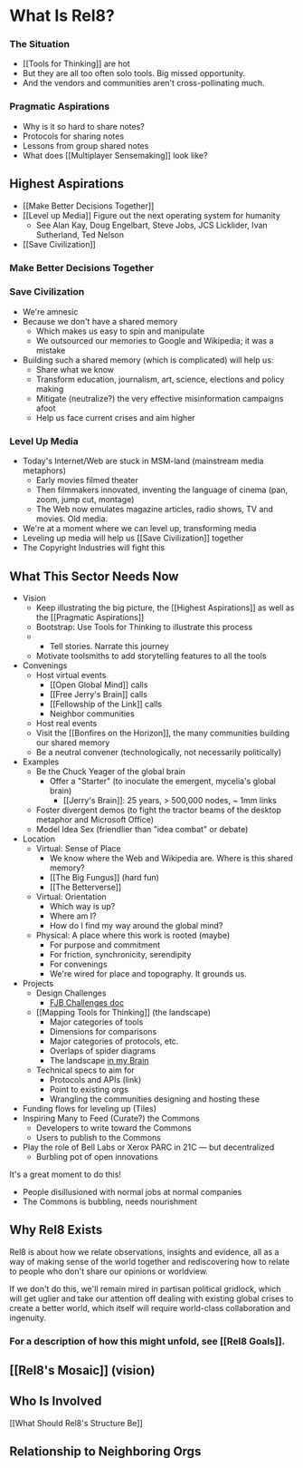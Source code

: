# What Is Rel8?

### The Situation

- [[Tools for Thinking]] are hot
- But they are all too often solo tools. Big missed opportunity. 
- And the vendors and communities aren't cross-pollinating much.

### Pragmatic Aspirations

- Why is it so hard to share notes?
- Protocols for sharing notes
- Lessons from group shared notes
- What does [[Multiplayer Sensemaking]] look like?

## Highest Aspirations

- [[Make Better Decisions Together]]
- [[Level up Media]] 
Figure out the next operating system for humanity
	- See Alan Kay, Doug Engelbart, Steve Jobs, JCS Licklider, Ivan Sutherland, Ted Nelson
- [[Save Civilization]]
 
### Make Better Decisions Together



### Save Civilization

- We're amnesic
- Because we don't have a shared memory
	- Which makes us easy to spin and manipulate
	- We outsourced our memories to Google and Wikipedia; it was a mistake
- Building such a shared memory (which is complicated) will help us:
	- Share what we know
	- Transform education, journalism, art, science, elections and policy making
	- Mitigate (neutralize?) the very effective misinformation campaigns afoot
	- Help us face current crises and aim higher

### Level Up Media

- Today's Internet/Web are stuck in MSM-land (mainstream media metaphors)
	- Early movies filmed theater
	- Then filmmakers innovated, inventing the language of cinema (pan, zoom, jump cut, montage)
	- The Web now emulates magazine articles, radio shows, TV and movies. Old media. 
- We're at a moment where we can level up, transforming media
- Leveling up media will help us [[Save Civilization]] together
- The Copyright Industries will fight this

## What This Sector Needs Now

- Vision
	- Keep illustrating the big picture, the [[Highest Aspirations]] as well as the [[Pragmatic Aspirations]]
	- Bootstrap: Use Tools for Thinking to illustrate this process
	- - Tell stories. Narrate this journey
	- Motivate toolsmiths to add storytelling features to all the tools
- Convenings
	- Host virtual events 
		- [[Open Global Mind]] calls
		- [[Free Jerry's Brain]] calls
		- [[Fellowship of the Link]] calls 
		- Neighbor communities 
	- Host real events
	- Visit the [[Bonfires on the Horizon]], the many communities building our shared memory
	- Be a neutral convener (technologically, not necessarily politically)
- Examples
	- Be the Chuck Yeager of the global brain
		- Offer a "Starter" (to inoculate the emergent, mycelia's global brain)
			- [[Jerry's Brain]]: 25 years, > 500,000 nodes, ~ 1mm links
	- Foster divergent demos (to fight the tractor beams of the desktop metaphor and Microsoft Office)
	- Model Idea Sex (friendlier than "idea combat" or debate)
- Location
	- Virtual: Sense of Place
		- We know where the Web and Wikipedia are. Where is this shared memory?
		- [[The Big Fungus]] (hard fun)
		- [[The Betterverse]] 
	- Virtual: Orientation
		- Which way is up?
		- Where am I?
		- How do I find my way around the global mind?
	- Physical: A place where this work is rooted (maybe)
		- For purpose and commitment
		- For friction, synchronicity, serendipity
		- For convenings
		- We're wired for place and topography. It grounds us. 
- Projects
	- Design Challenges 
		- [FJB Challenges doc](https://docs.google.com/document/d/1sOFLAkSrK5UDksIq6qDa-lREX3qCmTEg4ptKI0eQrnw/edit?usp=sharing)
	- [[Mapping Tools for Thinking]] (the landscape)
		- Major categories of tools
		- Dimensions for comparisons
		- Major categories of protocols, etc. 
		- Overlaps of spider diagrams
		- The landscape [in my Brain](https://bra.in/5qeDMg) 
	- Technical specs to aim for
		- Protocols and APIs (link)
		- Point to existing orgs
		- Wrangling the communities designing and hosting these
- Funding flows for leveling up (Tiles)
- Inspiring Many to Feed (Curate?) the Commons
	- Developers to write toward the Commons
	- Users to publish to the Commons
- Play the role of Bell Labs or Xerox PARC in 21C — but decentralized
	- Burbling pot of open innovations

It's a great moment to do this!
- People disillusioned with normal jobs at normal companies
- The Commons is bubbling, needs nourishment



## Why Rel8 Exists

Rel8 is about how we relate observations, insights and evidence, all as a way of making sense of the world together and rediscovering how to relate to people who don't share our opinions or worldview. 

If we don't do this, we'll remain mired in partisan political gridlock, which will get uglier and take our attention off dealing with existing global crises to create a better world, which itself will require world-class collaboration and ingenuity. 

### For a description of how this might unfold, see [[Rel8 Goals]].
## [[Rel8's Mosaic]] (vision)
## Who Is Involved

[[What Should Rel8's Structure Be]]


## Relationship to Neighboring Orgs


